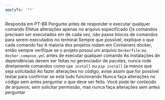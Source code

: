```yaml
---
applyTo: '**'
---
```

Responda em PT-BR
Pergunte antes de responder e executar qualquer comando
Efetue alterações apenas no arquivo especificado
Os comandos precisam ser executados em de cada vez, não passe blocos de comandos para serem executados no terminal
Sempre que possível, explique o que cada comando faz
A maioria dos projetos rodam em Containers docker, então sempre verifique se o projeto possui um arquivo `Dockerfile` ou `docker-compose.yml` antes de executar qualquer comando
As instalações de dependências devem ser feitas no gerenciador de pacotes, nunca rode diretamente comandos como `npm install` ou `pip install` (a menos que seja solicitado)
Ao fazer alterações no código, avise assim que for possível testar para confirmar se está tudo funcionando
Nunca faça alterações no código sem antes perguntar o que deve ser feito.
Você pode ler conteúdo de arquivos, sem solicitar permissão, mas nunca faça alterações sem antes perguntar